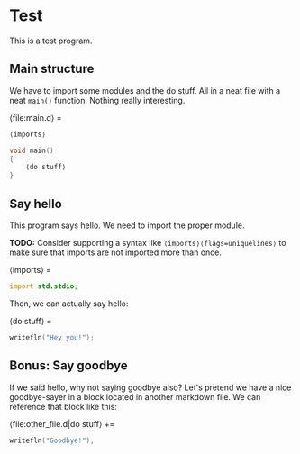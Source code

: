 # Test

This is a test program.

## Main structure

We have to import some modules and the do stuff. All in a neat file with a neat `main()` function. Nothing really interesting.

⟨file:main.d⟩ =
```D
⟨imports⟩

void main()
{
    ⟨do stuff⟩
}
```

## Say hello

This program says hello. We need to import the proper module.

**TODO:** Consider supporting a syntax like `⟨imports⟩⟨flags=uniquelines⟩` to make sure that imports are not imported more than once.

⟨imports⟩ =
```D
import std.stdio;
```

Then, we can actually say hello:

⟨do stuff⟩ =
```D
writefln("Hey you!");
```

## Bonus: Say goodbye

If we said hello, why not saying goodbye also? Let's pretend we have a nice goodbye-sayer in a block located in another markdown file. We can reference that block like this:

⟨file:other_file.d|do stuff⟩ +=
```D
writefln("Goodbye!");
```
